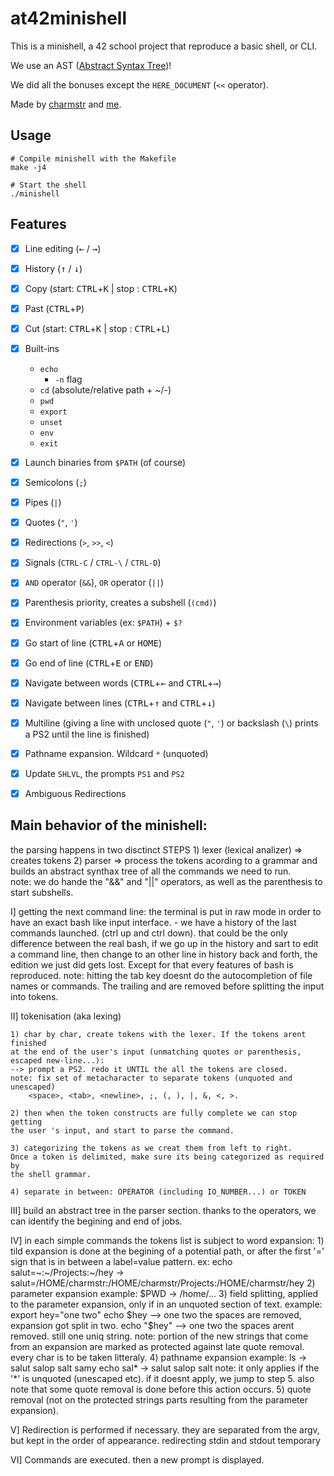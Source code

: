 # at42minishell

This is a minishell, a 42 school project that reproduce a basic shell, or CLI.

We use an AST ([Abstract Syntax Tree](https://en.wikipedia.org/wiki/Abstract_syntax_tree))!

We did all the bonuses except the `HERE_DOCUMENT` (`<<` operator).

Made by [charmstr](https://github.com/charMstr) and [me](https://github.com/mli42).

## Usage
```shell
# Compile minishell with the Makefile
make -j4

# Start the shell
./minishell
```

## Features

- [x] Line editing (<kbd>←</kbd> / <kbd>→</kbd>)
- [x] History (<kbd>↑</kbd> / <kbd>↓</kbd>)
- [x] Copy (start: <kbd>CTRL</kbd>+<kbd>K</kbd> | stop : <kbd>CTRL</kbd>+<kbd>K</kbd>)
- [x] Past (<kbd>CTRL</kbd>+<kbd>P</kbd>)
- [x] Cut (start: <kbd>CTRL</kbd>+<kbd>K</kbd> | stop : <kbd>CTRL</kbd>+<kbd>L</kbd>)

- [x] Built-ins
    - `echo`
       - `-n` flag
    - `cd` (absolute/relative path + ~/-)
    - `pwd`
    - `export`
    - `unset`
    - `env`
    - `exit`
- [x] Launch binaries from `$PATH` (of course)

- [x] Semicolons (`;`)
- [x] Pipes (`|`)
- [x] Quotes (`"`, `'`)
- [x] Redirections (`>`, `>>`, `<`)
- [x] Signals (`CTRL-C` / `CTRL-\` / `CTRL-D`)
- [x] `AND` operator (`&&`), `OR` operator (`||`)
- [x] Parenthesis priority, creates a subshell (`(cmd)`)
- [x] Environment variables (ex: `$PATH`) + `$?`

- [x] Go start of line (<kbd>CTRL</kbd>+<kbd>A</kbd> or <kbd>HOME</kbd>)
- [x] Go end of line (<kbd>CTRL</kbd>+<kbd>E</kbd> or <kbd>END</kbd>)

- [x] Navigate between words (<kbd>CTRL</kbd>+<kbd>←</kbd> and <kbd>CTRL</kbd>+<kbd>→</kbd>)
- [x] Navigate between lines (<kbd>CTRL</kbd>+<kbd>↑</kbd> and <kbd>CTRL</kbd>+<kbd>↓</kbd>)

- [x] Multiline (giving a line with unclosed quote (`"`, `'`) or backslash (`\`) prints a PS2 until the line is finished)
- [x] Pathname expansion. Wildcard `*` (unquoted)

- [x] Update `SHLVL`, the prompts `PS1` and `PS2`
- [x] Ambiguous Redirections

## Main behavior of the minishell:

the parsing happens in two disctinct STEPS
	1) lexer (lexical analizer)	=> creates tokens
	2) parser => process the tokens acording to a grammar and builds an
	abstract synthax tree of all the commands we need to run.	
	note:	we do hande the "&&" and "||" operators, as well as the parenthesis
			to start subshells.

I]	getting the next command line:
	the terminal is put in raw mode in order to have an exact bash like
	input interface.
	- we have a history of the last commands launched. (ctrl up
	and ctrl down). that could be the only difference between the real bash, if
	we go up in the history and sart to edit a command line, then change to an
	other line in history back and forth, the edition we just did gets lost.
	Except for that every features of bash is reproduced.
	note: hitting the tab key doesnt do the autocompletion of file names or
	commands.
	The trailing <backslash> and <newline> are removed before splitting the
	input into tokens.

II] tokenisation (aka lexing)

	1) char by char, create tokens with the lexer. If the tokens arent finished
	at the end of the user's input (unmatching quotes or parenthesis,
	escaped new-line...):
	--> prompt a PS2. redo it UNTIL the all the tokens are closed.
	note: fix set of metacharacter to separate tokens (unquoted and unescaped)
		<space>, <tab>, <newline>, ;, (, ), |, &, <, >.

	2) then when the token constructs are fully complete we can stop getting
	the user 's input, and start to parse the command.
	
	3) categorizing the tokens as we creat them from left to right.
	Once a token is delimited, make sure its being categorized as required by
	the shell grammar.

	4) separate in between: OPERATOR (including IO_NUMBER...) or TOKEN
	
III]	build an abstract tree in the parser section.
		thanks to the operators, we can identify the begining and end of jobs.

IV]	in each simple commands the tokens list is subject to word expansion:
	1)	tild expansion is done at the begining of a potential path, or after
		the first '=' sign that is in between a label=value pattern.
		ex: echo salut=~:~/Projects:~/hey -> 
		salut=/HOME/charmstr:/HOME/charmstr/Projects:/HOME/charmstr/hey
	2)	parameter expansion
			example: $PWD -> /home/...
	3)	field splitting, applied to the parameter expansion, only if in an
		unquoted section of text.
			example:	export hey="one       two"
						echo $hey --> one two
						the spaces are removed, expansion got split in two.
						echo "$hey" --> one      two
						the spaces arent removed. still one uniq string.
	note:	portion of the new strings that come from an expansion are
			marked as protected against late quote removal. every char is
			to be taken litteraly.
	4)	pathname expansion
			example: ls -> salut salop salt samy
					 echo sal* -> salut salop salt
	note:	it only applies if the '*' is unquoted (unescaped etc).
			if it doesnt apply, we jump to step 5.
			also note that some quote removal is done before
			this action occurs.
	5)	quote removal (not on the protected strings parts resulting
			from the parameter expansion).

V]	Redirection is performed if necessary. they are separated from the argv,
	but kept in the order of appearance. redirecting stdin and stdout temporary

VI]	Commands are executed. then a new prompt is displayed.
